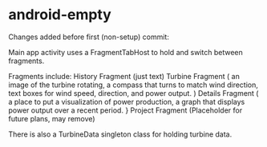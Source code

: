 # android-empty
Changes added before first (non-setup) commit: 

Main app activity uses a FragmentTabHost to hold and switch between fragments.

Fragments include: 
	History Fragment (just text)
	Turbine Fragment (
		an image of the turbine rotating,
		a compass that turns to match wind direction,
		text boxes for wind speed, direction, and power output.
		)
	Details Fragment (
		a place to put a visualization of power production,
		a graph that displays power output over a recent period.
		}
	Project Fragment (Placeholder for future plans, may remove)

There is also a TurbineData singleton class for holding turbine data.
